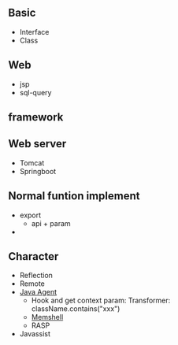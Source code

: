 
## Basic
- Interface
- Class


## Web
- jsp
- sql-query

## framework

## Web server
- Tomcat
- Springboot

## Normal funtion implement
- export
  - api + param
- 

## Character
- Reflection
- Remote
- [Java Agent](https://www.cnblogs.com/CoLo/p/15941450.html)
  - Hook and get context param: Transformer: className.contains("xxx")
  - [Memshell](https://xz.aliyun.com/t/9450)
  - RASP
- Javassist
